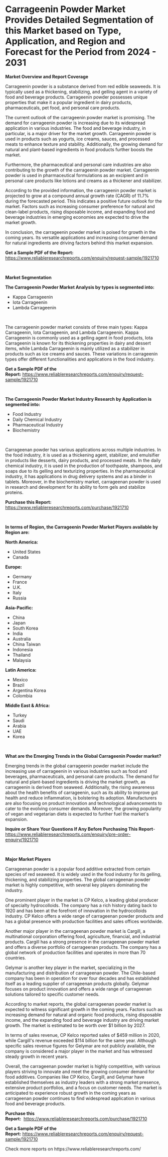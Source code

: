 <p><h1>Carrageenin Powder Market Provides Detailed Segmentation of this Market based on Type, Application, and Region and Forecast for the Period from 2024 - 2031</h1></p><p><strong>Market Overview and Report Coverage</strong></p>
<p><p>Carrageenin powder is a substance derived from red edible seaweeds. It is typically used as a thickening, stabilizing, and gelling agent in a variety of food and beverage products. Carrageenin powder possesses unique properties that make it a popular ingredient in dairy products, pharmaceuticals, pet food, and personal care products.</p><p>The current outlook of the carrageenin powder market is promising. The demand for carrageenin powder is increasing due to its widespread application in various industries. The food and beverage industry, in particular, is a major driver for the market growth. Carrageenin powder is used in products such as yogurts, ice creams, sauces, and processed meats to enhance texture and stability. Additionally, the growing demand for natural and plant-based ingredients in food products further boosts the market.</p><p>Furthermore, the pharmaceutical and personal care industries are also contributing to the growth of the carrageenin powder market. Carrageenin powder is used in pharmaceutical formulations as an excipient and in personal care products like lotions and creams as a thickener and stabilizer.</p><p>According to the provided information, the carrageenin powder market is projected to grow at a compound annual growth rate (CAGR) of 11.7% during the forecasted period. This indicates a positive future outlook for the market. Factors such as increasing consumer preference for natural and clean-label products, rising disposable income, and expanding food and beverage industries in emerging economies are expected to drive the market growth.</p><p>In conclusion, the carrageenin powder market is poised for growth in the coming years. Its versatile applications and increasing consumer demand for natural ingredients are driving factors behind this market expansion.</p></p>
<p><strong>Get a Sample PDF of the Report:</strong> <a href="https://www.reliableresearchreports.com/enquiry/request-sample/1921710">https://www.reliableresearchreports.com/enquiry/request-sample/1921710</a></p>
<p>&nbsp;</p>
<p><strong>Market Segmentation</strong></p>
<p><strong>The Carrageenin Powder Market Analysis by types is segmented into:</strong></p>
<p><ul><li>Kappa Carrageenin</li><li>Iota Carrageenin</li><li>Lambda Carrageenin</li></ul></p>
<p>&nbsp;</p>
<p><p>The carrageenin powder market consists of three main types: Kappa Carrageenin, Iota Carrageenin, and Lambda Carrageenin. Kappa Carrageenin is commonly used as a gelling agent in food products, Iota Carrageenin is known for its thickening properties in dairy and dessert items, while Lambda Carrageenin is mainly utilized as a stabilizer in products such as ice creams and sauces. These variations in carrageenin types offer different functionalities and applications in the food industry.</p></p>
<p><strong>Get a Sample PDF of the Report:</strong>&nbsp;<a href="https://www.reliableresearchreports.com/enquiry/request-sample/1921710">https://www.reliableresearchreports.com/enquiry/request-sample/1921710</a></p>
<p>&nbsp;</p>
<p><strong>The Carrageenin Powder Market Industry Research by Application is segmented into:</strong></p>
<p><ul><li>Food Industry</li><li>Daily Chemical Industry</li><li>Pharmaceutical Industry</li><li>Biochemistry</li></ul></p>
<p>&nbsp;</p>
<p><p>Carrageenan powder has various applications across multiple industries. In the food industry, it is used as a thickening agent, stabilizer, and emulsifier in products like desserts, dairy products, and processed meats. In the daily chemical industry, it is used in the production of toothpaste, shampoos, and soaps due to its gelling and texturizing properties. In the pharmaceutical industry, it has applications in drug delivery systems and as a binder in tablets. Moreover, in the biochemistry market, carrageenan powder is used in research and development for its ability to form gels and stabilize proteins.</p></p>
<p><strong>Purchase this Report:</strong>&nbsp; <a href="https://www.reliableresearchreports.com/purchase/1921710">https://www.reliableresearchreports.com/purchase/1921710</a></p>
<p>&nbsp;</p>
<p><strong>In terms of Region, the Carrageenin Powder Market Players available by Region are:</strong></p>
<p>
    <p> <strong> North America: </strong>
        <ul>
            <li>United States</li>
            <li>Canada</li>
        </ul>
        </p> 
    <p> <strong> Europe: </strong>
        <ul>
            <li>Germany</li>
            <li>France</li>
            <li>U.K.</li>
            <li>Italy</li>
            <li>Russia</li>
        </ul>
        </p> 
    <p> <strong> Asia-Pacific: </strong>
        <ul>
            <li>China</li>
            <li>Japan</li>
            <li>South Korea</li>
            <li>India</li>
            <li>Australia</li>
            <li>China Taiwan</li>
            <li>Indonesia</li>
            <li>Thailand</li>
            <li>Malaysia</li>
        </ul>
        </p> 
    <p> <strong> Latin America: </strong>
        <ul>
            <li>Mexico</li>
            <li>Brazil</li>
            <li>Argentina Korea</li>
            <li>Colombia</li>
        </ul>
        </p> 
    <p> <strong> Middle East & Africa: </strong>
        <ul>
            <li>Turkey</li>
            <li>Saudi</li>
            <li>Arabia</li>
            <li>UAE</li>
            <li>Korea</li>
        </ul>
    </p>
    </p>
<p>&nbsp;</p>
<p><strong>What are the Emerging Trends in the Global Carrageenin Powder market?</strong></p>
<p><p>Emerging trends in the global carrageenin powder market include the increasing use of carrageenin in various industries such as food and beverages, pharmaceuticals, and personal care products. The demand for natural and plant-based ingredients is driving the market growth, as carrageenin is derived from seaweed. Additionally, the rising awareness about the health benefits of carrageenin, such as its ability to improve gut health and reduce inflammation, is bolstering its adoption. Manufacturers are also focusing on product innovation and technological advancements to cater to the evolving consumer demands. Moreover, the growing popularity of vegan and vegetarian diets is expected to further fuel the market's expansion.</p></p>
<p><strong>Inquire or Share Your Questions If Any Before Purchasing This Report</strong>- <a href="https://www.reliableresearchreports.com/enquiry/pre-order-enquiry/1921710">https://www.reliableresearchreports.com/enquiry/pre-order-enquiry/1921710</a></p>
<p>&nbsp;</p>
<p><strong>Major Market Players</strong></p>
<p><p>Carrageenan powder is a popular food additive extracted from certain species of red seaweed. It is widely used in the food industry for its gelling, thickening, and stabilizing properties. The global carrageenan powder market is highly competitive, with several key players dominating the industry.</p><p>One prominent player in the market is CP Kelco, a leading global producer of specialty hydrocolloids. The company has a rich history dating back to 1920 and has been at the forefront of innovation in the hydrocolloids industry. CP Kelco offers a wide range of carrageenan powder products and has a global presence with production facilities and sales offices worldwide.</p><p>Another major player in the carrageenan powder market is Cargill, a multinational corporation offering food, agriculture, financial, and industrial products. Cargill has a strong presence in the carrageenan powder market and offers a diverse portfolio of carrageenan products. The company has a global network of production facilities and operates in more than 70 countries.</p><p>Gelymar is another key player in the market, specializing in the manufacturing and distribution of carrageenan powder. The Chile-based company has been in operation for over four decades and has established itself as a leading supplier of carrageenan products globally. Gelymar focuses on product innovation and offers a wide range of carrageenan solutions tailored to specific customer needs.</p><p>According to market reports, the global carrageenan powder market is expected to witness significant growth in the coming years. Factors such as increasing demand for natural and organic food products, rising disposable income, and the expanding food and beverage industry are driving market growth. The market is estimated to be worth over $1 billion by 2027.</p><p>In terms of sales revenue, CP Kelco reported sales of $459 million in 2020, while Cargill's revenue exceeded $114 billion for the same year. Although specific sales revenue figures for Gelymar are not publicly available, the company is considered a major player in the market and has witnessed steady growth in recent years.</p><p>Overall, the carrageenan powder market is highly competitive, with various players striving to innovate and meet the growing consumer demand for food additives. Companies like CP Kelco, Cargill, and Gelymar have established themselves as industry leaders with a strong market presence, extensive product portfolios, and a focus on customer needs. The market is anticipated to experience robust growth in the coming years as carrageenan powder continues to find widespread application in various food and beverage products.</p></p>
<p><strong>Purchase this Report:</strong>&nbsp;&nbsp;<a href="https://www.reliableresearchreports.com/purchase/1921710">https://www.reliableresearchreports.com/purchase/1921710</a></p>
<p></p>
<p><strong>Get a Sample PDF of the Report:</strong>&nbsp;<a href="https://www.reliableresearchreports.com/enquiry/request-sample/1921710">https://www.reliableresearchreports.com/enquiry/request-sample/1921710</a></p>
<p>Check more reports on https://www.reliableresearchreports.com/</p>